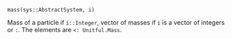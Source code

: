 ```
mass(sys::AbstractSystem, i)
```

Mass of a particle if `i::Integer`, vector of masses if `i` is a vector of  integers or `:`. The elements are `<: Unitful.Mass`.
